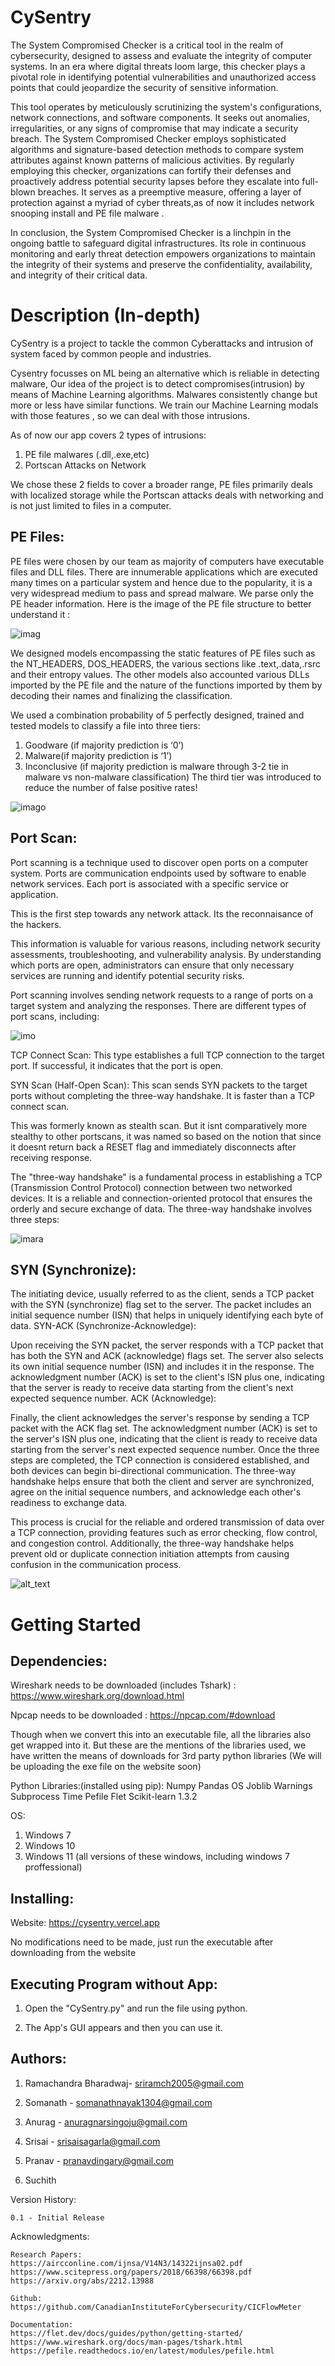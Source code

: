 

# CySentry

The System Compromised Checker is a critical tool in the realm of cybersecurity, designed to assess and evaluate the integrity of computer systems. In an era where digital threats loom large, this checker plays a pivotal role in identifying potential vulnerabilities and unauthorized access points that could jeopardize the security of sensitive information. 

This tool operates by meticulously scrutinizing the system's configurations, network connections, and software components. It seeks out anomalies, irregularities, or any signs of compromise that may indicate a security breach. The System Compromised Checker employs sophisticated algorithms and signature-based detection methods to compare system attributes against known patterns of malicious activities. By regularly employing this checker, organizations can fortify their defenses and proactively address potential security lapses before they escalate into full-blown breaches. It serves as a preemptive measure, offering a layer of protection against a myriad of cyber threats,as of now it includes network snooping install and PE file malware .

 In conclusion, the System Compromised Checker is a linchpin in the ongoing battle to safeguard digital infrastructures. Its role in continuous monitoring and early threat detection empowers organizations to maintain the integrity of their systems and preserve the confidentiality, availability, and integrity of their critical data.

# Description (In-depth)

CySentry is a project to tackle the common Cyberattacks and intrusion of system faced by common people and industries.

Cysentry focusses on ML being an alternative which is reliable in detecting malware,
Our idea of the project is to detect compromises(intrusion) by means of Machine Learning algorithms. 
Malwares consistently change but more or less have similar functions.
We train our Machine Learning modals with those features , so we can deal with those intrusions.

As of now our app covers 2 types of intrusions:
1) PE file malwares (.dll,.exe,etc)
2) Portscan Attacks on Network

We chose these 2 fields to cover a broader range, PE files primarily deals with localized storage
while the Portscan attacks deals with networking and is not just limited to files in a computer. 

## PE Files:

PE files were chosen by our team as majority of computers have executable files and DLL files. There are innumerable applications which are executed many times on a particular system and hence due to the popularity, it is a very widespread medium to pass and spread malware.
We parse only the PE header information. Here is the image of the PE file structure to better understand it :

![imag](readme_images/Portable-executable-file-format.png)

We designed models encompassing the static features of PE files such as the NT_HEADERS, DOS_HEADERS, the various sections like .text,.data,.rsrc and their entropy values. The other models also accounted various DLLs imported by the PE file and the nature of the functions imported by them by decoding their names and finalizing the classification.

We used a combination probability of 5 perfectly designed, trained and tested models to classify a file into three tiers:

1) Goodware (if majority prediction is ‘0’)
2) Malware(if majority prediction is ‘1’)
3) Inconclusive (if majority prediction is malware through 3-2 tie in malware vs non-malware classification)
The third tier was introduced to reduce the number of false positive rates!

![imago](readme_images/PE-Structure.png)


## Port Scan:

Port scanning is a technique used to discover open ports on a computer system. Ports are communication endpoints used by software to enable network services. Each port is associated with a specific service or application.

This is the first step towards any network attack. Its the reconnaisance of the hackers. 


This information is valuable for various reasons, including network security assessments, troubleshooting, and vulnerability analysis. By understanding which ports are open, administrators can ensure that only necessary services are running and identify potential security risks.

Port scanning involves sending network requests to a range of ports on a target system and analyzing the responses. There are different types of port scans, including:

![imo](readme_images/white.jpg)

TCP Connect Scan: This type establishes a full TCP connection to the target port. If successful, it indicates that the port is open.

SYN Scan (Half-Open Scan): This scan sends SYN packets to the target ports without completing the three-way handshake. It is faster than a TCP connect scan.

This was formerly known as stealth scan. But it isnt comparatively more stealthy to other portscans, it was named so based on the notion that since it doesnt return back a RESET flag and immediately disconnects after receiving response.

The "three-way handshake" is a fundamental process in establishing a TCP (Transmission Control Protocol) connection between two networked devices. It is a reliable and connection-oriented protocol that ensures the orderly and secure exchange of data. The three-way handshake involves three steps:

![imara](readme_images/porter.png)

## SYN (Synchronize):

The initiating device, usually referred to as the client, sends a TCP packet with the SYN (synchronize) flag set to the server.
The packet includes an initial sequence number (ISN) that helps in uniquely identifying each byte of data.
SYN-ACK (Synchronize-Acknowledge):

Upon receiving the SYN packet, the server responds with a TCP packet that has both the SYN and ACK (acknowledge) flags set.
The server also selects its own initial sequence number (ISN) and includes it in the response.
The acknowledgment number (ACK) is set to the client's ISN plus one, indicating that the server is ready to receive data starting from the client's next expected sequence number.
ACK (Acknowledge):

Finally, the client acknowledges the server's response by sending a TCP packet with the ACK flag set.
The acknowledgment number (ACK) is set to the server's ISN plus one, indicating that the client is ready to receive data starting from the server's next expected sequence number.
Once the three steps are completed, the TCP connection is considered established, and both devices can begin bi-directional communication. The three-way handshake helps ensure that both the client and server are synchronized, agree on the initial sequence numbers, and acknowledge each other's readiness to exchange data.

This process is crucial for the reliable and ordered transmission of data over a TCP connection, providing features such as error checking, flow control, and congestion control. Additionally, the three-way handshake helps prevent old or duplicate connection initiation attempts from causing confusion in the communication process.

![alt_text](readme_images/3way.png)

# Getting Started
## Dependencies:

Wireshark needs to be downloaded (includes Tshark) : https://www.wireshark.org/download.html

Npcap needs to be downloaded : https://npcap.com/#download

Though when we convert this into an executable file, all the libraries also get wrapped into it.
But these are the mentions of the libraries used, we have written the means of downloads for 3rd party python libraries
(We will be uploading the exe file on the website soon)

Python Libraries:(installed using pip):
Numpy
Pandas
OS
Joblib
Warnings
Subprocess
Time
Pefile
Flet
Scikit-learn 1.3.2

OS:
1) Windows 7
2) Windows 10
3) Windows 11
(all versions of these windows, including windows 7 proffessional)


## Installing:

Website: https://cysentry.vercel.app

No modifications need to be made, just run the executable after downloading from the website


## Executing Program without App:

1) Open the "CySentry.py" and run the file using python.

2) The App's GUI appears and then you can use it.

## Authors:

1) Ramachandra Bharadwaj- sriramch2005@gmail.com

2) Somanath - somanathnayak1304@gmail.com

3) Anurag - anuragnarsingoju@gmail.com

4) Srisai - srisaisagarla@gmail.com

5) Pranav - pranavdingary@gmail.com

6) Suchith

Version History:

    0.1 - Initial Release

Acknowledgments:

    Research Papers:
    https://aircconline.com/ijnsa/V14N3/14322ijnsa02.pdf
    https://www.scitepress.org/papers/2018/66398/66398.pdf
    https://arxiv.org/abs/2212.13988

    Github:
    https://github.com/CanadianInstituteForCybersecurity/CICFlowMeter

    Documentation:
    https://flet.dev/docs/guides/python/getting-started/
    https://www.wireshark.org/docs/man-pages/tshark.html
    https://pefile.readthedocs.io/en/latest/modules/pefile.html


